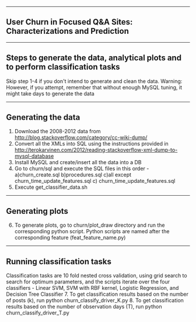 -----------------------------------------------------------------
User Churn in Focused Q&A Sites: Characterizations and Prediction
-----------------------------------------------------------------

-----------------------------
Steps to generate the data, analytical plots and to perform classification tasks 
----------------------------

Skip step 1-4 if you don't intend to generate and clean the data. 
Warning: However, if you attempt, remember that without enough MySQL tuning, it might take days to generate the data

---------------------------
Generating the data
---------------------------
1. Download the 2008-2012 data from http://blog.stackoverflow.com/category/cc-wiki-dump/
2. Convert all the XMLs into SQL using the instructions provided in http://terokarvinen.com/2012/reading-stackoverflow-xml-dump-to-mysql-database
3. Install MySQL and create/insert all the data into a DB 
4. Go to churn/sql and execute the SQL files in this order - a)churn_create.sql  b)procedures.sql c)all except churn_time_update_features.sql c) churn_time_update_features.sql
5. Execute get_classifier_data.sh

---------------------------
Generating plots
--------------------------
6. To generate plots, go to churn/plot_draw directory and run the corresponding python script. Python scripts are named after the corresponding feature (feat_feature_name.py)

------------------------------
Running classification tasks
------------------------------
Classification tasks are 10 fold nested cross validation, using grid search to search for optimum parameters, and the scripts iterate over the four classifiers - Linear SVM, SVM with RBF kernel, Logistic Regression, and Decision Tree Classifier
7. To get classification results based on the number of posts (k), run python churn_classify_driver_K.py
8. To get classification results based on the number of observation days (T), run python churn_classify_driver_T.py
